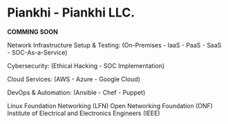 # Piankhi -  Piankhi LLC.  

**COMMING SOON**

Network Infrastructure Setup & Testing:
(On-Premises - IaaS - PaaS - SaaS - SOC-As-a-Service)

Cybersecurity:
(Ethical Hacking - SOC Implementation)

Cloud Services:
(AWS - Azure - Google Cloud)

DevOps & Automation: 
(Ansible - Chef - Puppet)

Linux Foundation Networking (LFN)
Open Networking Foundation (ONF)
Institute of Electrical and Electronics Engineers (IEEE)



